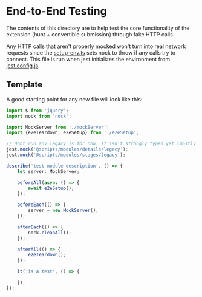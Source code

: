 # End-to-End Testing

The contents of this directory are to help test the core functionality of the extension (hunt + convertible submission) through fake HTTP calls.

Any HTTP calls that aren't properly mocked won't turn into real network requests since the [setup-env.ts](/tests/setup-env.ts) sets nock to throw if any calls try to connect. This file is run when jest initializes the environment from [jest.config.js](/jest.config.js).

## Template

A good starting point for any new file will look like this:

```typescript
import $ from 'jquery';
import nock from 'nock';

import MockServer from './mockServer';
import {e2eTeardown, e2eSetup} from './e2eSetup';

// Dont run any legacy js for now. It isn't strongly typed yet (mostly quests for detailers).
jest.mock('@scripts/modules/details/legacy');
jest.mock('@scripts/modules/stages/legacy');

describe('test module description', () => {
    let server: MockServer;

    beforeAll(async () => {
        await e2eSetup();
    });

    beforeEach(() => {
        server = new MockServer();
    });

    afterEach(() => {
        nock.cleanAll();
    });

    afterAll(() => {
        e2eTeardown();
    });

    it('is a test', () => {

    });
});
```
